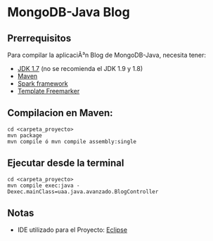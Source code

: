 MongoDB-Java Blog
================

## Prerrequisitos

Para compilar la aplicaciÃ³n Blog de MongoDB-Java, necesita tener:

- [JDK 1.7](http://www.oracle.com/technetwork/java/javase/downloads/jdk7-downloads-1880260.html) (no se recomienda el JDK 1.9 y 1.8)
- [Maven](https://maven.apache.org/)
- [Spark framework](http://sparkjava.com/)
- [Template Freemarker](http://freemarker.apache.org/)

## Compilacion en Maven:
```
cd <carpeta_proyecto>
mvn package
mvn compile ó mvn compile assembly:single

```

## Ejecutar desde la terminal
```
cd <carpeta_proyecto>
mvn compile exec:java -Dexec.mainClass=uaa.java.avanzado.BlogController
```

## Notas

- IDE utilizado para el Proyecto: [Eclipse](http://www.eclipse.org/downloads/) 
